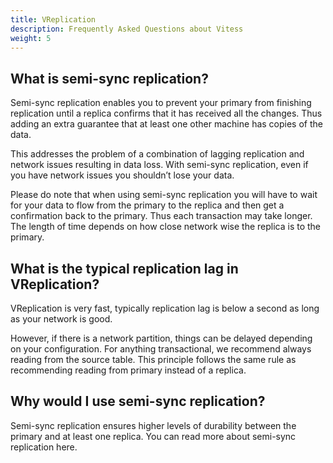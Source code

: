 ```yaml
---
title: VReplication
description: Frequently Asked Questions about Vitess
weight: 5
---
```


## What is semi-sync replication?

Semi-sync replication enables you to prevent your primary from finishing replication until a replica confirms that it has received all the changes. Thus adding an extra guarantee that at least one other machine has copies of the data.

This addresses the problem of a combination of lagging replication and network issues resulting in data loss. With semi-sync replication, even if you have network issues you shouldn’t lose your data.

Please do note that when using semi-sync replication you will have to wait for your data to flow from the primary to the replica and then get a confirmation back to the primary. Thus each transaction may take longer. The length of time depends on how close network wise the replica is to the primary.

## What is the typical replication lag in VReplication?


VReplication is very fast, typically replication lag is below a second as long as your network is good. 

However, if there is a network partition, things can be delayed depending on your configuration. For anything transactional, we recommend always reading from the source table. This principle follows the same rule as recommending reading from primary instead of a replica.

## Why would I use semi-sync replication?

Semi-sync replication ensures higher levels of durability between the primary and at least one replica. You can read more about semi-sync replication here.